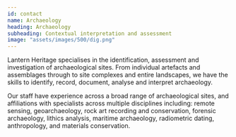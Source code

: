 ```yaml
---
id: contact
name: Archaeology
heading: Archaeology
subheading: Contextual interpretation and assessment
image: "assets/images/500/dig.png"
---
```


Lantern Heritage specialises in the identification, assessment and investigation of archaeological sites. From individual artefacts and assemblages through to site complexes and entire landscapes, we have the skills to identify, record, document, analyse and interpret archaeology. 

Our staff have experience across a broad range of archaeological sites, and affiliations with specialists across multiple disciplines including: remote sensing, geoarchaeology, rock art recording and conservation, forensic archaeology, lithics analysis, maritime archaeology, radiometric dating, anthropology, and materials conservation.

